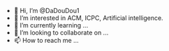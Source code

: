 - 👋 Hi, I’m @DaDouDou1
- 👀 I’m interested in ACM, ICPC, Artificial intelligence.
- 🌱 I’m currently learning ...
- 💞️ I’m looking to collaborate on ...
- 📫 How to reach me ...

<!---
DaDouDou1/DaDouDou1 is a ✨ special ✨ repository because its `README.md` (this file) appears on your GitHub profile.
You can click the Preview link to take a look at your changes.
--->
